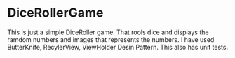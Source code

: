 # DiceRollerGame
This is just a simple DiceRoller game. That rools dice and displays the ramdom numbers and images that represents the numbers.
I have used ButterKnife, RecylerView, ViewHolder Desin Pattern. 
This also has unit tests.
